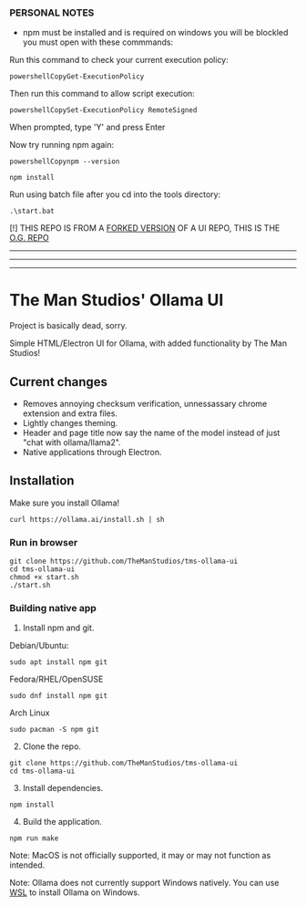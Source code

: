 
### PERSONAL NOTES

* npm must be installed and is required on windows you will be blockled you must open with these commmands:

Run this command to check your current execution policy:

```powershellCopyGet-ExecutionPolicy```

Then run this command to allow script execution:

```powershellCopySet-ExecutionPolicy RemoteSigned```

When prompted, type 'Y' and press Enter

Now try running npm again:

```powershellCopynpm --version```

```npm install```

Run using batch file after you cd into the tools directory:

```.\start.bat```


[!] THIS REPO IS FROM A [FORKED VERSION](https://github.com/TheManStudios/tms-ollama-ui/tree/main) OF A UI REPO, THIS IS THE [O.G. REPO](https://github.com/ollama-ui/ollama-ui)



***
***
***





# The Man Studios' Ollama UI

Project is basically dead, sorry.

Simple HTML/Electron UI for Ollama, with added functionality by The Man Studios!


## Current changes
* Removes annoying checksum verification, unnessassary chrome extension and extra files.
* Lightly changes theming.
* Header and page title now say the name of the model instead of just "chat with ollama/llama2".
* Native applications through Electron.

## Installation
Make sure you install Ollama!
```
curl https://ollama.ai/install.sh | sh
```
### Run in browser
```
git clone https://github.com/TheManStudios/tms-ollama-ui
cd tms-ollama-ui
chmod +x start.sh
./start.sh
```

### Building native app
1. Install npm and git.

Debian/Ubuntu:
```
sudo apt install npm git 
```
Fedora/RHEL/OpenSUSE
```
sudo dnf install npm git 
```
Arch Linux
```
sudo pacman -S npm git
```
2. Clone the repo.
```
git clone https://github.com/TheManStudios/tms-ollama-ui
cd tms-ollama-ui
```
3. Install dependencies.
```
npm install
```
4. Build the application.
```
npm run make
```

Note: MacOS is not officially supported, it may or may not function as intended.

Note: Ollama does not currently support Windows natively. You can use [WSL](https://learn.microsoft.com/en-us/windows/wsl/install) to install Ollama on Windows.
